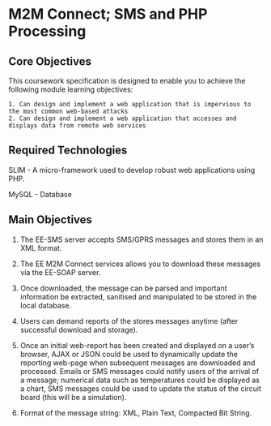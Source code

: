 
# M2M Connect; SMS and PHP Processing

## Core Objectives
This coursework specification is designed to enable you to achieve the following module learning objectives:

    1. Can design and implement a web application that is impervious to the most common web-based attacks
    2. Can design and implement a web application that accesses and displays data from remote web services

## Required Technologies 

SLIM - A micro-framework used to develop robust web applications using PHP.

MySQL - Database

## Main Objectives

1. The EE-SMS server accepts SMS/GPRS messages and stores them in an XML format. 

2. The EE M2M Connect services allows you to download these messages via the EE-SOAP server. 

3. Once downloaded, the message can be parsed and important information be extracted, sanitised and manipulated to be stored in the local database.

4. Users can demand reports of the stores messages anytime (after successful download and storage).

5. Once an initial web-report has been created and displayed on a user’s browser, AJAX or JSON could be used to dynamically update the reporting web-page when subsequent messages are downloaded and processed. Emails or SMS messages could notify users of the arrival of a message; numerical data such as temperatures could be displayed as a chart, SMS messages could be used to update the status of the circuit board (this will be a simulation).

6. Format of the message string: XML, Plain Text, Compacted Bit String.




